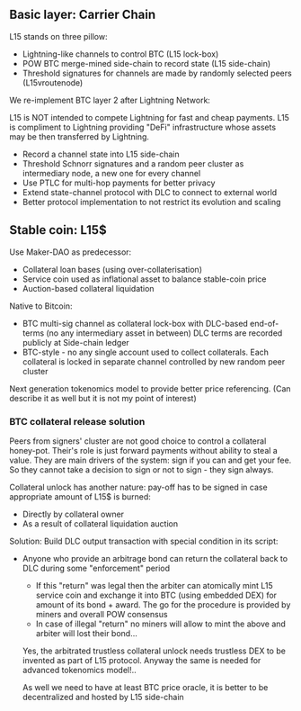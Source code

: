 ## Basic layer: Carrier Chain

L15 stands on three pillow:

* Lightning-like channels to control BTC (L15 lock-box)
* POW BTC merge-mined side-chain to record state (L15 side-chain)
* Threshold signatures for channels are made by randomly selected peers (L15vroutenode)

We re-implement BTC layer 2 after Lightning Network:

L15 is NOT intended to compete Lightning for fast and cheap payments. L15 is compliment to Lightning providing "DeFi" infrastructure whose assets may be then transferred by Lightning.

* Record a channel state into L15 side-chain
* Threshold Schnorr signatures and a random peer cluster as intermediary node, a new one for every channel
* Use PTLC for multi-hop payments for better privacy
* Extend state-channel protocol with DLC to connect to external world
* Better protocol implementation to not restrict its evolution and scaling

## Stable coin: L15$

Use Maker-DAO as predecessor:

* Collateral loan bases (using over-collaterisation)
* Service coin used as inflational asset to balance stable-coin price
* Auction-based collateral liquidation

Native to Bitcoin:

* BTC multi-sig channel as collateral lock-box with DLC-based end-of-terms (no any intermediary asset in between) DLC terms are recorded publicly at Side-chain ledger
* BTC-style - no any single account used to collect collaterals. Each collateral is locked in separate channel controlled by new random peer cluster

Next generation tokenomics model to provide better price referencing. (Can describe it as well but it is not my point of interest)

### BTC collateral release solution

Peers from signers' cluster are not good choice to control a collateral honey-pot. Their's role is just forward payments without ability to steal a value. They are main drivers of the system: sign if you can and get your fee. So they cannot take a decision to sign or not to sign - they sign always.

Collateral unlock has another nature: pay-off has to be signed in case appropriate amount of L15$ is burned:

* Directly by collateral owner
* As a result of collateral liquidation auction

Solution: Build DLC output transaction with special condition in its script:

* Anyone who provide an arbitrage bond can return the collateral back to DLC during some "enforcement" period

  * If this "return" was legal then the arbiter can atomically mint L15 service coin and exchange it into BTC (using embedded DEX) for amount of its bond + award. The go for the procedure is provided by miners and overall POW consensus
  * In case of illegal "return" no miners will allow to mint the above and arbiter will lost their bond… 

  Yes, the arbitrated trustless collateral unlock needs trustless DEX to be invented as part of L15 protocol. Anyway the same is needed for advanced tokenomics model!..

  As well we need to have at least BTC price oracle, it is better to be decentralized and hosted by L15 side-chain